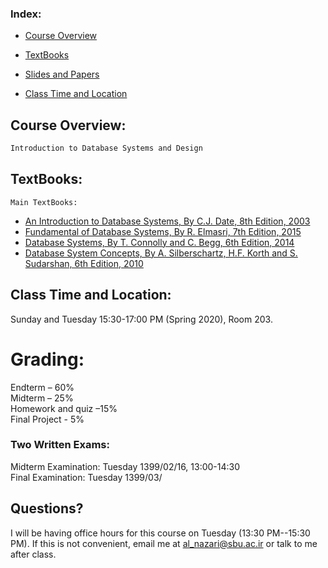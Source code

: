 ### **Index:**
- [Course Overview](#Course-Overview)
- [TextBooks](#TextBooks)
- [Slides and Papers](#Slides-and-Papers)

- [Class Time and Location](#Class-Time-and-Location)

## <a name="Course-Overview"></a>Course Overview:
```javascript
Introduction to Database Systems and Design
```
## <a name="TextBooks"></a>TextBooks:

```
Main TextBooks:
```
* [An Introduction to Database Systems, By C.J. Date, 8th Edition, 2003]()
* [Fundamental of Database Systems, By R. Elmasri, 7th Edition, 2015]()
* [Database Systems, By T. Connolly and C. Begg, 6th Edition, 2014]()
* [Database System Concepts, By A. Silberschartz, H.F. Korth and S. Sudarshan, 6th Edition, 2010]()

## <a name="Class-Time-and-Location"></a>Class Time and Location:
Sunday and Tuesday 15:30-17:00 PM (Spring 2020), Room 203. 

# <a name="Grading"></a>Grading:

Endterm – 60% </br>
Midterm – 25% </br>
Homework and quiz –15%  </br>
Final Project - 5% </br>

### <a name="Two-Written-Exams"></a>Two Written Exams:
Midterm Examination: Tuesday 1399/02/16, 13:00-14:30<br/>
Final Examination: Tuesday 1399/03/ <br/>

## <a name="Questions"></a>Questions?
I will be having office hours for this course on Tuesday (13:30 PM--15:30 PM). If this is not convenient, email me at al_nazari@sbu.ac.ir or talk to me after class. 
